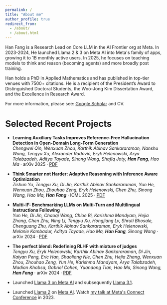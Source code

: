 ```yaml
---
permalink: /
title: "About me"
author_profile: true
redirect_from: 
  - /about/
  - /about.html
---
```


Han Fang is a Research Lead on Core LLM in the AI Frontier org at Meta. In 2023-2024, He launched Llama 2 & 3 on Meta AI into Meta's family of apps, growing it to 1B monthly active users. In 2025, he focuses on teaching models to think and reason (becoming agents) and more broadly post training.
​

Han holds a PhD in Applied Mathematics and has published in top-tier venues with 7500+ citations. He is a recipient of the President’s Award to Distinguished Doctoral Students, the Woo-Jong Kim Dissertation Award, and the Excellence in Research Award.

For more information, please see: [Google Scholar](https://scholar.google.com/citations?user=mQIqIVwAAAAJ) and CV.

Selected Recent Projects
======

* **Learning Auxiliary Tasks Improves Reference-Free Hallucination Detection in Open-Domain Long-Form Generation**  
  *Chengwei Qin, Wenxuan Zhou, Karthik Abinav Sankararaman, Nanshu Wang, Tengyu Xu, Alexander Radovic, Eryk Helenowski, Arya Talebzadeh, Aditya Tayade, Sinong Wang, Shafiq Joty, **Han Fang**, Hao Ma* · arXiv 2025 · [PDF](https://arxiv.org/abs/2505.12265)

<!-- * **Improving Model Factuality with Fine-grained Critique-based Evaluator**  
  *Yiqing Xie, Wenxuan Zhou, Pradyot Prakash, Di Jin, Yuning Mao, Quintin Fettes, Arya Talebzadeh, Sinong Wang, **Han Fang**, Carolyn Rose, Daniel Fried, Hejia Zhang* · ACL 2025 · [PDF](https://arxiv.org/abs/2410.18359)  -->

* **Think Smarter not Harder: Adaptive Reasoning with Inference Aware Optimization**  
  *Zishun Yu, Tengyu Xu, Di Jin, Karthik Abinav Sankararaman, Yun He, Wenxuan Zhou, Zhouhao Zeng, Eryk Helenowski, Chen Zhu, Sinong Wang, Hao Ma, **Han Fang*** · ICML 2025 · [PDF](https://arxiv.org/abs/2501.17974) 

* **Multi-IF: Benchmarking LLMs on Multi-Turn and Multilingual Instructions Following**  
  *Yun He, Di Jin, Chaoqi Wang, Chloe Bi, Karishma Mandyam, Hejia Zhang, Chen Zhu, Ning Li, Tengyu Xu, Hongjiang Lv, Shruti Bhosale, Chenguang Zhu, Karthik Abinav Sankararaman, Eryk Helenowski, Melanie Kambadur, Aditya Tayade, Hao Ma, **Han Fang**, Sinong Wang* · arXiv 2024 · [PDF](https://arxiv.org/abs/2410.15553)

* **The perfect blend: Redefining RLHF with mixture of judges**  
  *Tengyu Xu, Eryk Helenowski, Karthik Abinav Sankararaman, Di Jin, Kaiyan Peng, Eric Han, Shaoliang Nie, Chen Zhu, Hejia Zhang, Wenxuan Zhou, Zhouhao Zeng, Yun He, Karishma Mandyam, Arya Talabzadeh, Madian Khabsa, Gabriel Cohen, Yuandong Tian, Hao Ma, Sinong Wang, **Han Fang*** · arXiv 2024 · [PDF](https://arxiv.org/abs/2409.20370)

* Launched [Llama 3 on Meta AI](https://ai.meta.com/blog/meta-llama-3/) and subsequently [Llama 3.1](https://ai.meta.com/blog/meta-llama-3-1/). 

* Launched [Llama 2](https://about.fb.com/news/2023/09/introducing-ai-powered-assistants-characters-and-creative-tools/) on [Meta AI](https://www.meta.ai/). Watch [my talk at Meta's Connect Conference](https://developers.facebook.com/videos/2023/building-metas-next-generation-ai-product-experiences-with-llama/) in 2023.
